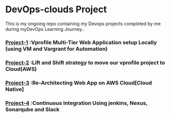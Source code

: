 # DevOps-clouds Project
 This is my ongoing repo containing my Devops projects completed by me during myDevOps Learning Journey..
### [Project-1](Project-1) :Vprofile Multi-Tier Web Application setup Locally (using VM and Vargrant for Automation)

### [Project-2](Project-2) :Lift and Shift strategy to move our vprofile project to Cloud(AWS)

### [Project-3](Project-3) :Re-Architecting Web App on AWS Cloud[Cloud Native]

### [Project-4](Project-4) :Continuous Integration Using jenkins, Nexus, Sonarqube and Slack
